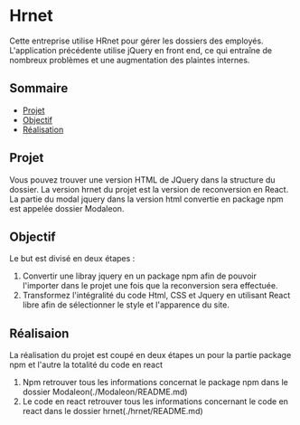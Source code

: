 # Hrnet  
Cette entreprise utilise HRnet pour gérer les dossiers des employés. L'application précédente utilise jQuery en front end, ce qui entraîne de nombreux problèmes et une augmentation des plaintes internes.

## Sommaire
- [Projet](#projet)
- [Objectif](#objectif)
- [Réalisation](#Réalisation)

## Projet
Vous pouvez trouver une version HTML de JQuery dans la structure du dossier.
La version hrnet du projet est la version de reconversion en React.
La partie du modal jquery dans la version html convertie en package npm est appelée dossier Modaleon.

## Objectif
Le but est divisé en deux étapes :
1. Convertir une libray jquery en un package npm afin de pouvoir l'importer dans le projet une fois que la reconversion sera effectuée.
2. Transformez l'intégralité du code Html, CSS et Jquery en utilisant React libre afin de sélectionner le style et l'apparence du site. 

## Réalisaion
La réalisation du projet est coupé en deux étapes un pour la partie package npm et l'autre la totalité du code en react 
1. Npm retrouver tous les informations concernat le package npm dans le dossier Modaleon(./Modaleon/README.md)
2. Le code en react retrouver tous les informations concernant le code en react dans le dossier hrnet(./hrnet/README.md)


